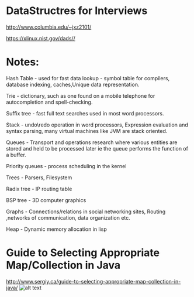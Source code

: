 # DataStructres for Interviews

http://www.columbia.edu/~jxz2101/

https://xlinux.nist.gov/dads//

# Notes:

Hash Table - used for fast data lookup - symbol table for compilers, database indexing, caches,Unique data representation.

Trie - dictionary, such as one found on a mobile telephone for autocompletion and spell-checking.

Suffix tree - fast full text searches used in most word processors.

Stack - undo\redo operation in word processors, Expression evaluation and syntax parsing, many virtual machines like JVM are stack oriented.

Queues - Transport and operations research where various entities are stored and held to be processed later ie the queue performs the function of a buffer.

Priority queues - process scheduling in the kernel

Trees - Parsers, Filesystem

Radix tree - IP routing table

BSP tree - 3D computer graphics

Graphs - Connections/relations in social networking sites, Routing ,networks of communication, data organization etc.

Heap - Dynamic memory allocation in lisp

# Guide to Selecting Appropriate Map/Collection in Java

http://www.sergiy.ca/guide-to-selecting-appropriate-map-collection-in-java/
![alt text](https://i.stack.imgur.com/EmzXy.gif)

